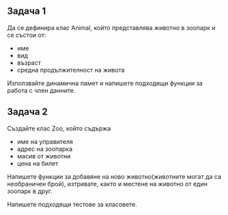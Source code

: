 ## Задача 1

Да се дефинира клас Animal, който представлява животно в зоопарк и се състои от:
  * име
  * вид
  * възраст
  * средна продължителност на живота

Използвайте динамична памет и напишете подходящи функции за работа с член данните.

## Задача 2

Създайте клас Zoo, който съдържа
  * име на yправителя
  * адрес на зоопарка
  * масив от животни
  * цена на билет

Напишете функции за добавяне на ново животно(животните могат да са необраничен брой), изтривате, както и местене на животно от един зоопарк в друг.

Напишете подходящи тестове за класовете.
